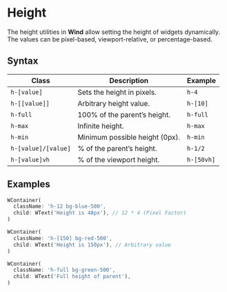 # Height

The height utilities in **Wind** allow setting the height of widgets dynamically. The values can be pixel-based, viewport-relative, or percentage-based.

## Syntax

| **Class**           | **Description**                | **Example** |
|---------------------|--------------------------------|-------------|
| `h-[value]`         | Sets the height in pixels.     | `h-4`       |
| `h-[[value]]`       | Arbitrary height value.        | `h-[10]`    |
| `h-full`            | 100% of the parent’s height.   | `h-full`    |
| `h-max`             | Infinite height.               | `h-max`     |
| `h-min`             | Minimum possible height (0px). | `h-min`     |
| `h-[value]/[value]` | % of the parent’s height.      | `h-1/2`     |
| `h-[value]vh`       | % of the viewport height.      | `h-[50vh]`  |

## Examples

<x-preview path="sizing/height" size="md" class="min-h-64"></x-preview>

```dart
WContainer(
  className: 'h-12 bg-blue-500',
  child: WText('Height is 48px'), // 12 * 4 (Pixel Factor)
)

WContainer(
  className: 'h-[150] bg-red-500',
  child: WText('Height is 150px'), // Arbitrary value
)

WContainer(
  className: 'h-full bg-green-500',
  child: WText('Full height of parent'),
)
```
